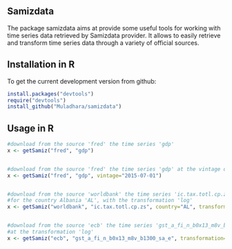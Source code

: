 ## Samizdata

The package samizdata aims at provide some useful tools for working with time series data retrieved by Samizdata provider. It allows to easily retrieve and transform time series data through a variety of official sources. 

## Installation in R

To get the current development version from github:

```R
install.packages("devtools")
require("devtools")
install_github("Muladhara/samizdata")
```

## Usage in R

```R
#download from the source 'fred' the time series 'gdp' 
x <- getSamiz("fred", "gdp")


#download from the source 'fred' the time series 'gdp' at the vintage date '2015-07-01'
x <- getSamiz("fred", "gdp", vintage="2015-07-01")


#download from the source 'worldbank' the time series 'ic.tax.totl.cp.zs', 
#for the country Albania 'AL', with the transformation 'log'
x <- getSamiz("worldbank", "ic.tax.totl.cp.zs", country="AL", transformation="log")


#download from the source 'ecb' the time series 'gst_a_fi_n_b0x13_m8v_b1300_sa_e'  
#at the transformation 'log'
x <- getSamiz("ecb", "gst_a_fi_n_b0x13_m8v_b1300_sa_e", transformation="log")
```